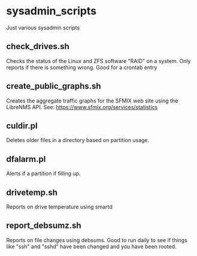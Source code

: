 # sysadmin_scripts
Just various sysadmin scripts

## check_drives.sh
Checks the status of the Linux and ZFS software "RAID" on a system.  Only reports if there is something wrong.  Good for a crontab entry

## create_public_graphs.sh
Creates the aggregate traffic graphs for the SFMIX web site using the LibreNMS API. See: https://www.sfmix.org/services/statistics

## culdir.pl
Deletes older files in a directory based on partition usage.

## dfalarm.pl
Alerts if a partition if filling up.

## drivetemp.sh
Reports on drive temperature using smartd

## report_debsumz.sh
Reports on file changes using debsums.  Good to run daily to see if things like "ssh" and "sshd" have been changed and you have been rooted.
